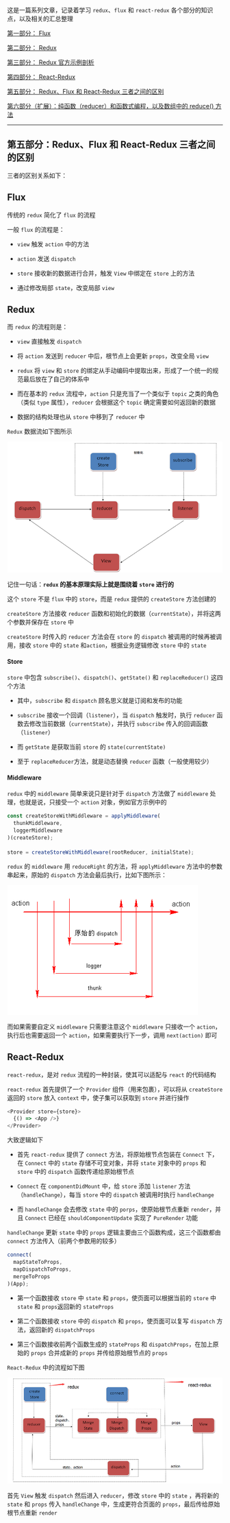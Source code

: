 这是一篇系列文章，记录着学习 `redux`、`flux` 和 `react-redux` 各个部分的知识点，以及相关的汇总整理

[第一部分： Flux](https://github.com/hanekaoru/WebLearningNotes/blob/master/backups/react/05.md)

[第二部分： Redux](https://github.com/hanekaoru/WebLearningNotes/blob/master/backups/react/06.md)

[第三部分： Redux 官方示例剖析](https://github.com/hanekaoru/WebLearningNotes/blob/master/backups/react/07.md)

[第四部分： React-Redux](https://github.com/hanekaoru/WebLearningNotes/blob/master/backups/react/08.md)

[第五部分： Redux、Flux 和 React-Redux 三者之间的区别](https://github.com/hanekaoru/WebLearningNotes/blob/master/backups/react/09.md)

[第六部分（扩展）：纯函数（reducer）和函数式编程，以及数组中的 reduce() 方法](https://github.com/hanekaoru/WebLearningNotes/blob/master/backups/react/10.md)

----



## 第五部分：Redux、Flux 和 React-Redux 三者之间的区别


三者的区别关系如下：

## Flux

传统的 `redux` 简化了 `flux` 的流程

一般 `flux` 的流程是：

* `view` 触发 `action` 中的方法

* `action` 发送 `dispatch`

* `store` 接收新的数据进行合并，触发 `View` 中绑定在 `store` 上的方法

* 通过修改局部 `state`，改变局部 `view`



## Redux

而 `redux` 的流程则是：

* `view` 直接触发 `dispatch`

* 将 `action` 发送到 `reducer` 中后，根节点上会更新 `props`，改变全局 `view`

* `redux` 将 `view` 和 `store` 的绑定从手动编码中提取出来，形成了一个统一的规范最后放在了自己的体系中

* 而在基本的 `redux` 流程中，`action` 只是充当了一个类似于 `topic` 之类的角色（类似 `type` 属性），`reducer` 会根据这个 `topic` 确定需要如何返回新的数据

* 数据的结构处理也从 `store` 中移到了 `reducer` 中



`Redux` 数据流如下图所示

![img](01.png)


记住一句话：**`redux` 的基本原理实际上就是围绕着 `store` 进行的**

这个 `store` 不是 `flux` 中的 `store`，而是 `redux` 提供的 `createStore` 方法创建的

`createStore` 方法接收 `reducer` 函数和初始化的数据（`currentState`），并将这两个参数并保存在 `store` 中

`createStore` 时传入的 `reducer` 方法会在 `store` 的 `dispatch` 被调用的时候再被调用，接收 `store` 中的 `state` 和`action`，根据业务逻辑修改 `store` 中的 `state`


#### Store

`store` 中包含 `subscribe()`、`dispatch()`、`getState()` 和 `replaceReducer()` 这四个方法

* 其中，`subscribe` 和 `dispatch` 顾名思义就是订阅和发布的功能

* `subscribe` 接收一个回调（`listener`），当 `dispatch` 触发时，执行 `reducer` 函数去修改当前数据（`currentState`），并执行 `subscribe` 传入的回调函数（`listener`）

* 而 `getState` 是获取当前 `store` 的 `state(currentState)`

* 至于 `replaceReducer`方法，就是动态替换 `reducer` 函数（一般使用较少）


#### Middleware

`redux` 中的 `middleware` 简单来说只是针对于 `dispatch` 方法做了 `middleware` 处理，也就是说，只接受一个 `action` 对象，例如官方示例中的

```js
const createStoreWithMiddleware = applyMiddleware(
  thunkMiddleware,
  loggerMiddleware
)(createStore);

store = createStoreWithMiddleware(rootReducer, initialState);
```

`redux` 的 `middleware` 用 `reduceRight` 的方法，将 `applyMiddleware` 方法中的参数串起来，原始的 `dispatch` 方法会最后执行，比如下图所示：

![img](02.png)

而如果需要自定义 `middleware` 只需要注意这个 `middleware` 只接收一个 `action`，执行后也需要返回一个 `action`，如果需要执行下一步，调用 `next(action)` 即可





## React-Redux

`react-redux`，是对 `redux` 流程的一种封装，使其可以适配与 `react` 的代码结构

`react-redux` 首先提供了一个 `Provider` 组件（用来包裹），可以将从 `createStore` 返回的 `store` 放入 `context` 中，使子集可以获取到 `store` 并进行操作

```js
<Provider store={store}>
  {() => <App />}
</Provider>
```

大致逻辑如下


* 首先 `react-redux` 提供了 `connect` 方法，将原始根节点包装在 `Connect` 下，在 `Connect` 中的 `state` 存储不可变对象，并将 `state` 对象中的 `props` 和 `store` 中的 `dispatch` 函数传递给原始根节点

* `Connect` 在 `componentDidMount` 中，给 `store` 添加 `listener` 方法（`handleChange`），每当 `store` 中的 `dispatch` 被调用时执行 `handleChange`

* 而 `handleChange` 会去修改 `state` 中的 `porps`，使原始根节点重新 `render`，并且 `Connect` 已经在 `shouldComponentUpdate` 实现了 `PureRender` 功能

`handleChange` 更新 `state` 中的 `props` 逻辑主要由三个函数构成，这三个函数都由 `connect` 方法传入（前两个参数用的较多）

```js
connect(
  mapStateToProps,
  mapDispatchToProps,
  mergeToProps
)(App);
```

* 第一个函数接收 `store` 中 `state` 和 `props`，使页面可以根据当前的 `store` 中 `state` 和 `props`返回新的 `stateProps`

* 第二个函数接收 `store` 中的 `dispatch` 和 `props`，使页面可以复写 `dispatch` 方法，返回新的 `dispatchProps`

* 第三个函数接收前两个函数生成的 `stateProps` 和 `dispatchProps`，在加上原始的 `props` 合并成新的 `props` 并传给原始根节点的 `props`


`React-Redux` 中的流程如下图

![img](03.png)

首先 `View` 触发 `dispatch` 然后进入 `reducer`，修改 `store` 中的 `state` ，再将新的 `state` 和 `props` 传入 `handleChange` 中，生成更符合页面的 `props`，最后传给原始根节点重新 `render`

